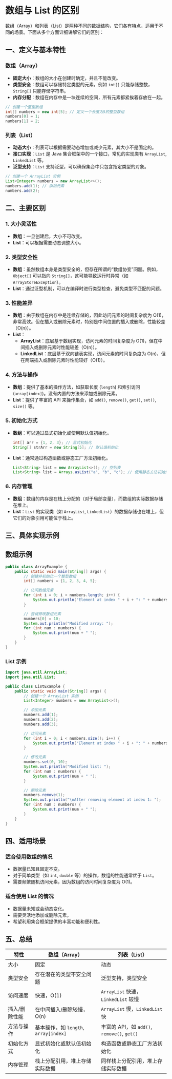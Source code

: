 # 数组与 List 的区别


数组（Array）和列表（List）是两种不同的数据结构，它们各有特点，适用于不同的场景。下面从多个方面详细讲解它们的区别：

## 一、定义与基本特性

### 数组（Array）
- **固定大小**：数组的大小在创建时确定，并且不能改变。
- **类型安全**：数组可以存储特定类型的元素，例如 `int[]` 只能存储整数，`String[]` 只能存储字符串。
- **内存分配**：数组在内存中是一块连续的空间，所有元素都紧挨着存放在一起。

```java
// 创建一个整型数组
int[] numbers = new int[5]; // 定义一个长度为5的整型数组
numbers[0] = 1;
numbers[1] = 2;
```

### 列表（List）
- **动态大小**：列表可以根据需要动态增加或减少元素，其大小不是固定的。
- **接口实现**：`List` 是 Java 集合框架中的一个接口，常见的实现类有 `ArrayList`, `LinkedList` 等。
- **泛型支持**：`List` 支持泛型，可以确保集合中只包含指定类型的对象。

```java
// 创建一个 ArrayList 实例
List<Integer> numbers = new ArrayList<>();
numbers.add(1); // 添加元素
numbers.add(2);
```

## 二、主要区别

### 1. 大小灵活性
- **数组**：一旦创建后，大小不可改变。
- **List**：可以根据需要动态调整大小。

### 2. 类型安全性
- **数组**：虽然数组本身是类型安全的，但存在所谓的“数组协变”问题。例如，`Object[]` 可以指向 `String[]`，这可能导致运行时异常（如 `ArrayStoreException`）。
- **List**：通过泛型机制，可以在编译时进行类型检查，避免类型不匹配的问题。

### 3. 性能差异
- **数组**：由于数组在内存中是连续存储的，因此访问元素的时间复杂度为 O(1)，非常高效。但在插入或删除元素时，特别是中间位置的插入或删除，性能较差（O(n)）。
- **List**：
  - **ArrayList**：底层基于数组实现，访问元素的时间复杂度为 O(1)，但在中间插入或删除元素时性能较差（O(n)）。
  - **LinkedList**：底层基于双向链表实现，访问元素的时间复杂度为 O(n)，但在两端插入或删除元素时性能较好（O(1)）。

### 4. 方法与操作
- **数组**：提供了基本的操作方法，如获取长度 (`length`) 和索引访问 (`array[index]`)。没有内置的方法来添加或删除元素。
- **List**：提供了丰富的 API 来操作集合，如 `add()`, `remove()`, `get()`, `set()`, `size()` 等。

### 5. 初始化方式
- **数组**：可以通过显式初始化或使用默认值初始化。
  ```java
  int[] arr = {1, 2, 3}; // 显式初始化
  String[] strArr = new String[5]; // 默认值初始化
  ```
- **List**：通常通过构造函数或静态工厂方法初始化。
  ```java
  List<String> list = new ArrayList<>(); // 空列表
  List<String> list = Arrays.asList("a", "b", "c"); // 使用静态方法初始化
  ```

### 6. 内存管理
- **数组**：数组的内存是在栈上分配的（对于局部变量），而数组的实际数据存储在堆上。
- **List**：`List` 的实现类（如 `ArrayList`, `LinkedList`）的数据存储也在堆上，但它们的对象引用可能位于栈上。

## 三、具体实现示例

## 数组示例
```java
public class ArrayExample {
    public static void main(String[] args) {
        // 创建并初始化一个整型数组
        int[] numbers = {1, 2, 3, 4, 5};

        // 访问数组元素
        for (int i = 0; i < numbers.length; i++) {
            System.out.println("Element at index " + i + ": " + numbers[i]);
        }

        // 尝试修改数组元素
        numbers[0] = 10;
        System.out.println("Modified array: ");
        for (int num : numbers) {
            System.out.print(num + " ");
        }
    }
}
```

### List 示例
```java
import java.util.ArrayList;
import java.util.List;

public class ListExample {
    public static void main(String[] args) {
        // 创建一个 ArrayList 实例
        List<Integer> numbers = new ArrayList<>();

        // 添加元素
        numbers.add(1);
        numbers.add(2);
        numbers.add(3);

        // 访问元素
        for (int i = 0; i < numbers.size(); i++) {
            System.out.println("Element at index " + i + ": " + numbers.get(i));
        }

        // 修改元素
        numbers.set(0, 10);
        System.out.println("Modified list: ");
        for (int num : numbers) {
            System.out.print(num + " ");
        }

        // 删除元素
        numbers.remove(1);
        System.out.println("\nAfter removing element at index 1: ");
        for (int num : numbers) {
            System.out.print(num + " ");
        }
    }
}
```

## 四、适用场景

### 适合使用数组的情况
- 数据量已知且固定不变。
- 对于简单类型（如 `int`, `double` 等）的操作，数组的性能通常优于 `List`。
- 需要频繁随机访问元素，因为数组的访问时间复杂度为 O(1)。

### 适合使用 List 的情况
- 数据量未知或会动态变化。
- 需要灵活地添加或删除元素。
- 希望利用集合框架提供的丰富功能和便利性。

## 五、总结

| 特性           | 数组（Array）                               | 列表（List）                             |
|----------------|---------------------------------------------|------------------------------------------|
| 大小           | 固定                                        | 动态                                     |
| 类型安全       | 存在潜在的类型不安全问题                   | 泛型支持，类型安全                       |
| 访问速度       | 快速，O(1)                                  | `ArrayList` 快速，`LinkedList` 较慢      |
| 插入/删除性能  | 在中间插入/删除较慢，O(n)                   | `ArrayList` 慢，`LinkedList` 快          |
| 方法与操作     | 基本操作，如 `length`, `array[index]`       | 丰富的 API，如 `add()`, `remove()`, `get()` |
| 初始化方式     | 显式初始化或默认值初始化                   | 构造函数或静态工厂方法初始化             |
| 内存管理       | 栈上分配引用，堆上存储实际数据              | 同样栈上分配引用，堆上存储实际数据       |
